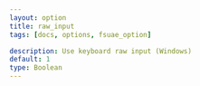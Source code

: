 ```yaml
---
layout: option
title: raw_input
tags: [docs, options, fsuae_option]

description: Use keyboard raw input (Windows)
default: 1
type: Boolean
---
```

